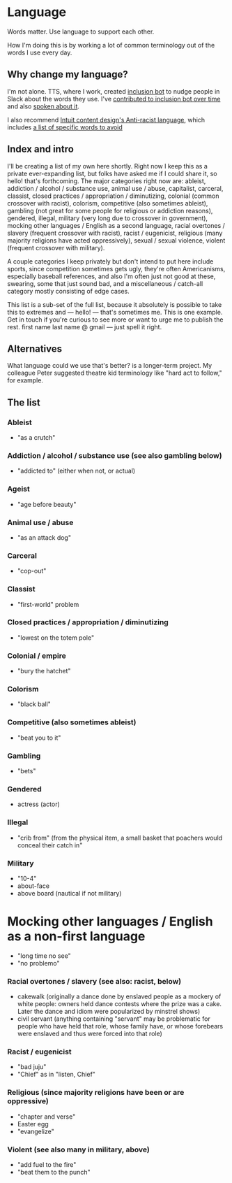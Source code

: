 # Language

Words matter. Use language to support each other.

How I'm doing this is by working a lot of common terminology out of the words I use every day. 

## Why change my language?

I'm not alone. TTS, where I work, created [inclusion bot](https://18f.gsa.gov/2022/11/14/improving-inclusion-continuously-how-we-iterated-on-our-bot-to-promote-more-inclusive-and-thoughtful-language/) to nudge people in Slack about the words they use. I've [contributed to inclusion bot over time](https://github.com/18F/charlie/blob/main/src/scripts/inclusion-bot.yaml) and also [spoken about it](https://www.youtube.com/watch?v=4xwC2q8G4J8). 

I also recommend [Intuit content design's Anti-racist language](https://contentdesign.intuit.com/accessibility-and-inclusion/anti-racist-language/), which includes [a list of specific words to avoid](https://contentdesign.intuit.com/accessibility-and-inclusion/anti-racist-language/#specific-word-guidance)

## Index and intro

I'll be creating a list of my own here shortly. Right now I keep this as a private ever-expanding list, but folks have asked me if I could share it, so hello! that's forthcoming. The major categories right now are: ableist, addiction / alcohol / substance use, animal use / abuse, capitalist, carceral, classist, closed practices / appropriation / diminutizing, colonial (common crossover with racist), colorism, competitive (also sometimes ableist), gambling (not great for some people for religious or addiction reasons), gendered, illegal, military (very long due to crossover in government), mocking other languages / English as a second language, racial overtones / slavery (frequent crossover with racist), racist / eugenicist, religious (many majority religions have acted oppressively), sexual / sexual violence, violent (frequent crossover with military). 

A couple categories I keep privately but don't intend to put here include sports, since competition sometimes gets ugly, they're often Americanisms, especially baseball references, and also I'm often just not good at these, swearing, some that just sound bad, and a miscellaneous / catch-all category mostly consisting of edge cases.

This list is a sub-set of the full list, because it absolutely is possible to take this to extremes and — hello! — that's sometimes me. This is one example. Get in touch if you're curious to see more or want to urge me to publish the rest. first name last name @ gmail — just spell it right.

## Alternatives

What language could we use that's better? is a longer-term project. My colleague Peter suggested theatre kid terminology like "hard act to follow," for example.

## The list

### Ableist

- "as a crutch"

### Addiction / alcohol / substance use (see also gambling below)

- "addicted to" (either when not, or actual)

### Ageist

- "age before beauty"

### Animal use / abuse

- "as an attack dog"

### Carceral

- "cop-out"

### Classist

- "first-world" problem

### Closed practices / appropriation / diminutizing

- "lowest on the totem pole"

### Colonial / empire

- "bury the hatchet"

### Colorism

- "black ball"

### Competitive (also sometimes ableist)

- "beat you to it"

### Gambling

- "bets"

### Gendered

- actress (actor)

### Illegal

- "crib from" (from the physical item, a small basket that poachers would conceal their catch in"

### Military

- "10-4"
- about-face
- above board (nautical if not military)

# Mocking other languages / English as a non-first language

- "long time no see"
- "no problemo"

### Racial overtones / slavery (see also: racist, below)

- cakewalk (originally a dance done by enslaved people as a mockery of white people: owners held dance contests where the prize was a cake. Later the dance and idiom were popularized by minstrel shows)
- civil servant (anything containing "servant" may be problematic for people who have held that role, whose family have, or whose forebears were enslaved and thus were forced into that role)

### Racist / eugenicist

- "bad juju"
- "Chief" as in "listen, Chief"

### Religious (since majority religions have been or are oppressive)

- "chapter and verse"
- Easter egg
- "evangelize"

### Violent (see also many in military, above)

- "add fuel to the fire"
- "beat them to the punch"



